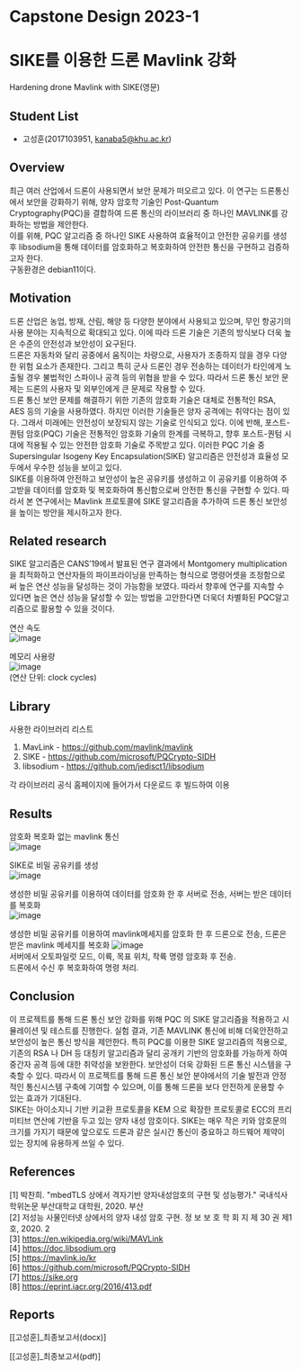 # Capstone Design 2023-1
# SIKE를 이용한 드론 Mavlink 강화
Hardening drone Mavlink with SIKE(영문)  

## Student List
* 고성훈(2017103951, kanaba5@khu.ac.kr)  

## Overview  
최근 여러 산업에서 드론이 사용되면서 보안 문제가 떠오르고 있다. 이 연구는 드론통신에서 보안을 강화하기 위해, 양자 암호학 기술인 Post-Quantum Cryptography(PQC)을 결합하여 드론 통신의 라이브러리 중 하나인 MAVLINK를 강화하는 방법을 제안한다.  
  이를 위해, PQC 알고리즘 중 하나인 SIKE 사용하여 효율적이고 안전한 공유키를 생성 후 libsodium을 통해 데이터를 암호화하고 복호화하여 안전한 통신을 구현하고 검증하고자 한다.  
구동환경은 debian11이다.

## Motivation
드론 산업은 농업, 방재, 산림, 해양 등 다양한 분야에서 사용되고 있으며, 무인 항공기의 사용 분야는 지속적으로 확대되고 있다. 이에 따라 드론 기술은 기존의 방식보다 더욱 높은 수준의 안전성과 보안성이 요구된다.   
  드론은 자동차와 달리 공중에서 움직이는 차량으로, 사용자가 조종하지 않을 경우 다양한 위험 요소가 존재한다. 그리고 특히 군사 드론인 경우 전송하는 데이터가 타인에게 노출될 경우 불법적인 스파이나 공격 등의 위협을 받을 수 있다. 따라서 드론 통신 보안 문제는 드론의 사용자 및 외부인에게 큰 문제로 작용할 수 있다.  
  드론 통신 보안 문제를 해결하기 위한 기존의 암호화 기술은 대체로 전통적인 RSA, AES 등의 기술을 사용하였다. 하지만 이러한 기술들은 양자 공격에는 취약다는 점이 있다. 그래서 미래에는 안전성이 보장되지 않는 기술로 인식되고 있다.
  이에 반해, 포스트-퀀텀 암호(PQC) 기술은 전통적인 암호화 기술의 한계를 극복하고, 향후 포스트-퀀텀 시대에 적용될 수 있는 안전한 암호화 기술로 주목받고 있다. 이러한 PQC 기술 중 Supersingular Isogeny Key Encapsulation(SIKE) 알고리즘은 안전성과 효율성 모두에서 우수한 성능을 보이고 있다.  
  SIKE를 이용하여 안전하고 보안성이 높은 공유키를 생성하고 이 공유키를 이용하여 주고받을 데이터를 암호화 및 복호화하여 통신함으로써 안전한 통신을 구현할 수 있다. 따라서 본 연구에서는 Mavlink 프로토콜에 SIKE 알고리즘을 추가하여 드론 통신 보안성을 높이는 방안을 제시하고자 한다.  
## Related research
  SIKE 알고리즘은 CANS’19에서 발표된 연구 결과에서 Montgomery multiplication을 최적화하고 연산자들의 파이프라이닝을 만족하는 형식으로 명령어셋을 조정함으로써 높은 연산 성능을 달성하는 것이 가능함을 보였다. 따라서 향후에 연구를 지속할 수 있다면 높은 연산 성능을 달성할 수 있는 방법을 고안한다면 더욱더 차별화된 PQC알고리즘으로 활용할 수 있을 것이다.  
  
연산 속도  
![image](https://github.com/goragoraki/Apply_PQC_To_MavLink_Capstone_Design2/blob/main/img/5.png)   
  
메모리 사용량  
![image](https://github.com/goragoraki/Apply_PQC_To_MavLink_Capstone_Design2/blob/main/img/6.png)   
(연산 단위: clock cycles)  
  
## Library
사용한 라이브러리 리스트  
1. MavLink - https://github.com/mavlink/mavlink
2. SIKE - https://github.com/microsoft/PQCrypto-SIDH
3. libsodium - https://github.com/jedisct1/libsodium  

각 라이브러리 공식 홈페이지에 들어가서 다운로드 후 빌드하여 이용  
  
## Results  

암호화 복호화 없는 mavlink 통신  
![image](https://github.com/goragoraki/Apply_PQC_To_MavLink_Capstone_Design2/blob/main/img/1.png)   
  
SIKE로 비밀 공유키를 생성  
![image](https://github.com/goragoraki/Apply_PQC_To_MavLink_Capstone_Design2/blob/main/img/2.png)   
  
생성한 비밀 공유키를 이용하여 데이터를 암호화 한 후 서버로 전송, 서버는 받은 데이터를 복호화  
![image](https://github.com/goragoraki/Apply_PQC_To_MavLink_Capstone_Design2/blob/main/img/3.png)   
  
생성한 비밀 공유키를 이용하여 mavlink메세지를 암호화 한 후 드론으로 전송, 드론은 받은 mavlink 메세지를 복호화 
![image](https://github.com/goragoraki/Apply_PQC_To_MavLink_Capstone_Design2/blob/main/img/4.png)   
서버에서 오토파일럿 모드, 이륙, 목표 위치, 착륙 명령 암호화 후 전송.  
드론에서 수신 후 복호화하여 명령 처리.  


## Conclusion
  이 프로젝트를 통해 드론 통신 보안 강화를 위해 PQC 의 SIKE 알고리즘을 적용하고 시뮬레이션 및 테스트를 진행한다. 실험 결과, 기존 MAVLINK 통신에 비해 더욱안전하고 보안성이 높은 통신 방식을 제안한다. 특히 PQC를 이용한 SIKE 알고리즘의 적용으로, 기존의 RSA 나 DH 등 대칭키 알고리즘과 달리 공개키 기반의 암호화를 가능하게 하여 중간자 공격 등에 대한 취약성을 보완한다. 보안성이 더욱 강화된 드론 통신 시스템을 구축할 수 있다. 따라서 이 프로젝트를 통해 드론 통신 보안 분야에서의 기술 발전과 안정적인 통신시스템 구축에 기여할 수 있으며, 이를 통해 드론을 보다 안전하게 운용할 수 있는 효과가 기대된다.  
   SIKE는 아이소지니 기반 키교환 프로토콜을 KEM 으로 확장한 프로토콜로 ECC의 프리미티브 연산에 기반을 두고 있는 양자 내성 암호이다. SIKE는 매우 작은 키와 암호문의 크기를 가지기 때문에 앞으로도 드론과 같은 실시간 통신이 중요하고 하드웨어 제약이 있는 장치에 유용하게 쓰일 수 있다.
  
## References
[1] 박찬희. "mbedTLS 상에서 격자기반 양자내성암호의 구현 및 성능평가." 국내석사학위논문 부산대학교 대학원, 2020. 부산  
[2] 저성능 사물인터넷 상에서의 양자 내성 암호 구현. 정 보 보 호 학 회 지 제 30 권 제1호, 2020. 2  
[3] https://en.wikipedia.org/wiki/MAVLink  
[4] https://doc.libsodium.org  
[5] https://mavlink.io/kr  
[6] https://github.com/microsoft/PQCrypto-SIDH  
[7] https://sike.org  
[8] https://eprint.iacr.org/2016/413.pdf  

## Reports
[[고성훈]_최종보고서(docx)]
  
[[고성훈]_최종보고서(pdf)]

